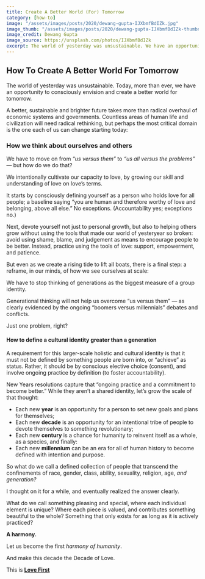 ```yaml
---
title: Create A Better World (For) Tomorrow
category: [how-to]
image: "/assets/images/posts/2020/dewang-gupta-IJXbmfBdIZk.jpg"
image_thumb: "/assets/images/posts/2020/dewang-gupta-IJXbmfBdIZk-thumbnail.jpg"
image_credit: Dewang Gupta
image_source: https://unsplash.com/photos/IJXbmfBdIZk
excerpt: The world of yesterday was unsustainable. We have an opportunity today to envision a better world for tomorrow.
---
```



## How To Create A Better World For Tomorrow

The world of yesterday was unsustainable. Today, more than ever, we have an opportunity to consciously envision and create a better world for tomorrow.

A better, sustainable and brighter future takes more than radical overhaul of economic systems and governments. Countless areas of human life and civilization will need radical rethinking, but perhaps the most critical domain is the one each of us can change starting today:

### How we think about ourselves and others

We have to move on from _“us versus them”_ to _“us all versus the problems”_ — but how do we do that?

We intentionally cultivate our capacity to love, by growing our skill and understanding of love on love’s terms.

It starts by consciously defining yourself as a person who holds love for all people; a baseline saying “you are human and therefore worthy of love and belonging, above all else.” No exceptions. (Accountability yes; exceptions no.)

Next, devote yourself not just to personal growth, but also to helping others grow without using the tools that made our world of yesteryear so broken: avoid using shame, blame, and judgement as means to encourage people to be better. Instead, practice using the tools of love: support, empowerment, and patience.

But even as we create a rising tide to lift all boats, there is a final step: a reframe, in our minds, of how we see ourselves at scale:

We have to stop thinking of generations as the biggest measure of a group identity.

Generational thinking will not help us overcome “us versus them” — as clearly evidenced by the ongoing “boomers versus millennials” debates and conflicts.

Just one problem, right?

#### How to define a cultural identity greater than a generation

A requirement for this larger-scale holistic and cultural identity is that it must not be defined by something people are born into, or “achieve” as status. Rather, it should be by conscious elective choice (consent), and involve ongoing practice by definition (to foster accountability).

New Years resolutions capture that “ongoing practice and a commitment to become better.” While they aren’t a shared identity, let’s grow the scale of that thought:

- Each new **year** is an opportunity for a person to set new goals and plans for themselves;
- Each new **decade** is an opportunity for an intentional tribe of people to devote themselves to something revolutionary;
- Each new **century** is a chance for humanity to reinvent itself as a whole, as a species, and finally:
- Each new **millennium** can be an era for all of human history to become defined with intention and purpose.

So what do we call a defined collection of people that transcend the confinements of race, gender, class, ability, sexuality, religion, age, _and generation?_

I thought on it for a while, and eventually realized the answer clearly.

What do we call something pleasing and special, where each individual element is unique? Where each piece is valued, and contributes something beautiful to the whole? Something that only exists for as long as it is actively practiced?

**A harmony.**

Let us become the first _harmony of humanity_.
<!-- You can start today. -->

And make this decade the Decade of Love.

This is **[Love First](https://goinglovefirst.com/what-is-love-first/)**
